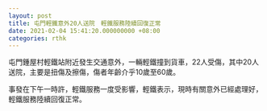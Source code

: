 ```yaml
---
layout: post
title: 屯門輕鐵意外20人送院　輕鐵服務陸續回復正常
date: 2021-02-04 15:41:20.000000000 +08:00
categories: rthk
---
```


屯門鍾屋村輕鐵站附近發生交通意外，一輛輕鐵撞到貨車，22人受傷，其中20人送院，主要是扭傷及擦傷，傷者年齡介乎10歲至60歲。

事發在下午一時許，輕鐵服務一度受影響，輕鐵表示，現時有關意外已經處理好，輕鐵服務陸續回復正常。

